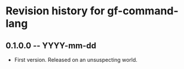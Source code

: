 # Revision history for gf-command-lang

## 0.1.0.0 -- YYYY-mm-dd

* First version. Released on an unsuspecting world.
